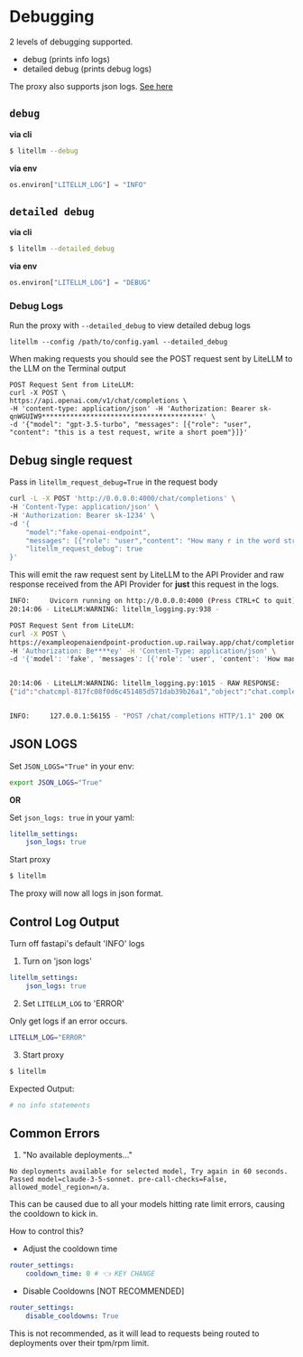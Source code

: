 # Debugging

2 levels of debugging supported. 

- debug (prints info logs)
- detailed debug (prints debug logs)

The proxy also supports json logs. [See here](#json-logs)

## `debug`

**via cli**

```bash showLineNumbers
$ litellm --debug
```

**via env**

```python showLineNumbers
os.environ["LITELLM_LOG"] = "INFO"
```

## `detailed debug`

**via cli**

```bash showLineNumbers
$ litellm --detailed_debug
```

**via env**

```python showLineNumbers
os.environ["LITELLM_LOG"] = "DEBUG"
```

### Debug Logs 

Run the proxy with `--detailed_debug` to view detailed debug logs
```shell showLineNumbers
litellm --config /path/to/config.yaml --detailed_debug
```

When making requests you should see the POST request sent by LiteLLM to the LLM on the Terminal output
```shell showLineNumbers
POST Request Sent from LiteLLM:
curl -X POST \
https://api.openai.com/v1/chat/completions \
-H 'content-type: application/json' -H 'Authorization: Bearer sk-qnWGUIW9****************************************' \
-d '{"model": "gpt-3.5-turbo", "messages": [{"role": "user", "content": "this is a test request, write a short poem"}]}'
```

## Debug single request

Pass in `litellm_request_debug=True` in the request body

```bash showLineNumbers
curl -L -X POST 'http://0.0.0.0:4000/chat/completions' \
-H 'Content-Type: application/json' \
-H 'Authorization: Bearer sk-1234' \
-d '{ 
    "model":"fake-openai-endpoint",
    "messages": [{"role": "user","content": "How many r in the word strawberry?"}],
    "litellm_request_debug": true
}'
```

This will emit the raw request sent by LiteLLM to the API Provider and raw response received from the API Provider for **just** this request in the logs. 


```bash showLineNumbers
INFO:     Uvicorn running on http://0.0.0.0:4000 (Press CTRL+C to quit)
20:14:06 - LiteLLM:WARNING: litellm_logging.py:938 - 

POST Request Sent from LiteLLM:
curl -X POST \
https://exampleopenaiendpoint-production.up.railway.app/chat/completions \
-H 'Authorization: Be****ey' -H 'Content-Type: application/json' \
-d '{'model': 'fake', 'messages': [{'role': 'user', 'content': 'How many r in the word strawberry?'}], 'stream': False}'


20:14:06 - LiteLLM:WARNING: litellm_logging.py:1015 - RAW RESPONSE:
{"id":"chatcmpl-817fc08f0d6c451485d571dab39b26a1","object":"chat.completion","created":1677652288,"model":"gpt-3.5-turbo-0301","system_fingerprint":"fp_44709d6fcb","choices":[{"index":0,"message":{"role":"assistant","content":"\n\nHello there, how may I assist you today?"},"logprobs":null,"finish_reason":"stop"}],"usage":{"prompt_tokens":9,"completion_tokens":12,"total_tokens":21}}


INFO:     127.0.0.1:56155 - "POST /chat/completions HTTP/1.1" 200 OK

```


## JSON LOGS

Set `JSON_LOGS="True"` in your env:

```bash showLineNumbers
export JSON_LOGS="True"
```
**OR**

Set `json_logs: true` in your yaml: 

```yaml showLineNumbers
litellm_settings:
    json_logs: true
```

Start proxy 

```bash showLineNumbers
$ litellm
```

The proxy will now all logs in json format.

## Control Log Output 

Turn off fastapi's default 'INFO' logs 

1. Turn on 'json logs' 
```yaml showLineNumbers
litellm_settings:
    json_logs: true
```

2. Set `LITELLM_LOG` to 'ERROR' 

Only get logs if an error occurs. 

```bash showLineNumbers
LITELLM_LOG="ERROR"
```

3. Start proxy 


```bash showLineNumbers
$ litellm
```

Expected Output: 

```bash showLineNumbers
# no info statements
```

## Common Errors 

1. "No available deployments..."

```
No deployments available for selected model, Try again in 60 seconds. Passed model=claude-3-5-sonnet. pre-call-checks=False, allowed_model_region=n/a.
```

This can be caused due to all your models hitting rate limit errors, causing the cooldown to kick in. 

How to control this? 
- Adjust the cooldown time

```yaml showLineNumbers
router_settings:
    cooldown_time: 0 # 👈 KEY CHANGE
```

- Disable Cooldowns [NOT RECOMMENDED]

```yaml showLineNumbers
router_settings:
    disable_cooldowns: True
```

This is not recommended, as it will lead to requests being routed to deployments over their tpm/rpm limit.
